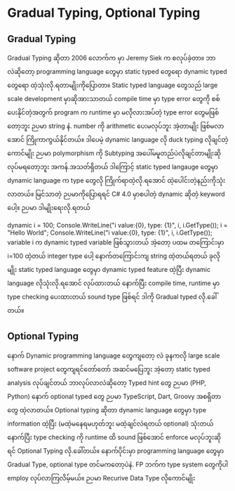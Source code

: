 # Gradual Typing, Optional Typing

## Gradual Typing

Gradual Typing ဆိုတာ 2006 လောက်က မှာ Jeremy Siek က စလုပ်ခဲ့တာ။ ဘာလဲဆိုတော့ programming language တွေမှာ static typed တွေရော dynamic typed တွေရော ထဲ့သုံးလို.ရတာမျိုးကိုပြောတာ။ Static typed language တွေသည် large scale development မှာဆိုအားသာတယ် compile time မှာ type error တွေကို စစ်ပေးနိုင်တဲ့အတွက် program က runtime မှာ မလိုလားအပ်တဲ့ type error တွေမဖြစ်တော့ဘူး ဉပမာ string နဲ. number ကို arithmetic ပေးမလုပ်ဘူး အဲ့တာမျိုး ဖြစ်မလာအောင် ကြိုကာကွယ်နိုင်တယ်။ ဒါပေမဲ့ dynamic language လို duck typing လိုချင်တဲ့ကောင်မျိုး ဉပမာ polymorphism ကို Subtyping အပေါ်မမူတည်ပဲလိုချင်တာမျိုးဆို လုပ်မရတော့ဘူး အကန်.အသတ်ရှိတယ် ဒါကြောင့် static typed langauge တွေမှာ dynamic language က type တွေလို ကြိုက်ရာထဲ့လို.ရအောင် ထဲ့ပေါင်းတဲ့နည်းကိုသုံးလာတယ်။ မြင်သာတဲ့ ဉပမာကိုပြောရရင် C# 4.0 မှာစပါတဲ့ dynamic ဆိုတဲ့ keyword ပေါ့။ ဉပမာ ဒါမျိုးရေးလို.ရတယ် 

dynamic i = 100;
Console.WriteLine("i value:{0}, type: {1}", i, i.GetType());
i = "Hello World";
Console.WriteLine("i value:{0}, type: {1}", i, i.GetType());
variable i က dynamic typed variable ဖြစ်သွားတယ် အဲ့တော့ ပထမ တကြောင်းမှာ i=100 ထဲ့တယ် integer type ပေါ့ နောက်တကြောင်းကျ string ထဲ့တယ်ရတယ် 
ခုလိုမျိုး static typed language တွေမှာ dynamic typed feature ထဲ့ပြီး dynamic language လိုသုံးလို.ရအောင် လုပ်ထားတယ် နောက်ပြီး compile time, runtime မှာ type checking ပေးထားတယ် sound type ဖြစ်ရင် ဒါကို Gradual typed လို.ခေါ်တယ်။

## Optional Typing

နောက် Dynamic programming language တွေကျတော့ လဲ ခုနကလို large scale software project တွေကျရင်တော်တော် အဆင်မပြေဘူး အဲ့တော့ static typed analysis လုပ်ချင်တယ် ဘာလုပ်လာလဲဆို‌တော့ Typed hint တွေ ဉပမာ (PHP, Python) နောက် optional typed တွေ ဉပမာ TypeScript, Dart, Groovy အစရှိတာတွေ ထဲ့လာတယ်။ Optional typing ဆိုတာ dynamic language တွေမှာ type information ထဲ့ပြီး (မထဲ့မနေရမဟုတ်ဘူး မထဲ့ချင်လဲရတယ် optional) သုံးတယ် နောက်ပြီး type checking ကို runtime ထိ sound ဖြစ်အောင် enforce မလုပ်ဘူးဆိုရင် Optional Typing လို.ခေါ်တယ်။ နောက်ပိုင်းမှာ programming language တွေမှာ Gradual Type, optional type တင်မကတော့ပဲနဲ. FP ဘက်က type system တွေကိုပါ employ လုပ်လာကြလိမ့်မယ်။ ဉပမာ Recurive Data Type လိုကောင်မျိုး